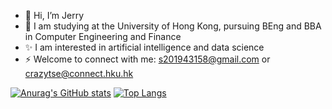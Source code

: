 - 👋 Hi, I’m Jerry
- 👀 I am studying at the University of Hong Kong, pursuing BEng and BBA in Computer Engineering and Finance
- ✨ I am interested in artificial intelligence and data science
- ⚡ Welcome to connect with me: s201943158@gmail.com or crazytse@connect.hku.hk


[![Anurag's GitHub stats](https://github-readme-stats.vercel.app/api?username=JerryTseee&count_private=true&show_icons=true&theme=radical)](https://github.com/anuraghazra/github-readme-stats)
[![Top Langs](https://github-readme-stats.vercel.app/api/top-langs/?username=JerryTseee&layout=compact&hide=JupyterNotebook)](https://github.com/anuraghazra/github-readme-stats)
